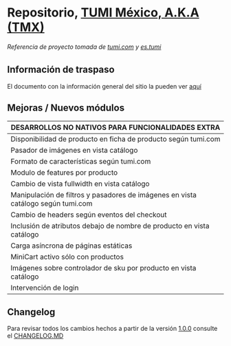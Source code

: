 # Repositorio, [TUMI México, A.K.A (TMX)]()
###### Referencia de proyecto tomada de [tumi.com](https://www.tumi.com/) y [es.tumi](https://es.tumi.com/)

## Información de traspaso

El documento con la información general del sitio la pueden ver [aquí](https://docs.google.com/spreadsheets/d/1lo_GLWXn9bZlqjfaz78NxNemUqmp7Jfeew6AaVrSqhE/edit?usp=sharing)

## Mejoras / Nuevos módulos

|DESARROLLOS NO NATIVOS PARA FUNCIONALIDADES EXTRA|
|----------------------------------|
| Disponibilidad de producto en ficha de producto según tumi.com | 
| Pasador de imágenes en vista catálogo | 
| Formato de características según tumi.com | 
| Modulo de features por producto | 
| Cambio de vista fullwidth en vista catálogo |
| Manipulación de filtros y pasadores de imágenes en vista catálogo según tumi.com | 
| Cambio de headers según eventos del checkout | 
| Inclusión de atributos debajo de nombre de producto en vista catálogo |
| Carga asíncrona de páginas estáticas |
| MiniCart activo sólo con productos |
| Imágenes sobre controlador de sku por producto en vista catálogo |
| Intervención de login |

## Changelog

Para revisar todos los cambios hechos a partir de la versión [1.0.0](https://github.com/jesuspoleo18/tumiMexico/releases/tag/v1.0.0) consulte el [CHANGELOG.MD](https://github.com/jesuspoleo18/tumiMexico/blob/master/CHANGELOG.md)